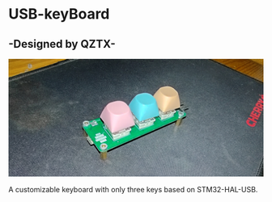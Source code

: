 # USB-keyBoard 
##      -Designed by QZTX-
![img](\pic\1.jpg) 

A  customizable keyboard with only three keys based on STM32-HAL-USB.
